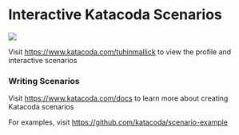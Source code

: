 # Interactive Katacoda Scenarios

[![](http://shields.katacoda.com/katacoda/tuhinmallick/count.svg)](https://www.katacoda.com/tuhinmallick "Get your profile on Katacoda.com")

Visit https://www.katacoda.com/tuhinmallick to view the profile and interactive scenarios

### Writing Scenarios
Visit https://www.katacoda.com/docs to learn more about creating Katacoda scenarios

For examples, visit https://github.com/katacoda/scenario-example
